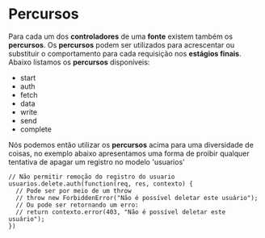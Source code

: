 # Percursos

Para cada um dos **controladores** de uma **fonte** existem também os **percursos**. Os **percursos** podem ser utilizados para acrescentar ou substituir o comportamento para cada requisição nos **estágios finais**. Abaixo listamos os **percursos** disponíveis:

 - start
 - auth
 - fetch
 - data
 - write
 - send
 - complete
 
Nós podemos então utilizar os **percursos** acima para uma diversidade de coisas, no exemplo abaixo apresentamos uma forma de 
proibir qualquer tentativa de apagar um registro no modelo 'usuarios'

    // Não permitir remoção do registro do usuario
    usuarios.delete.auth(function(req, res, contexto) {
      // Pode ser por meio de um throw
      // throw new ForbiddenError("Não é possível deletar este usuário");
      // Ou pode ser retornando um erro:
      // return contexto.error(403, "Não é possível deletar este usuário");
    })
